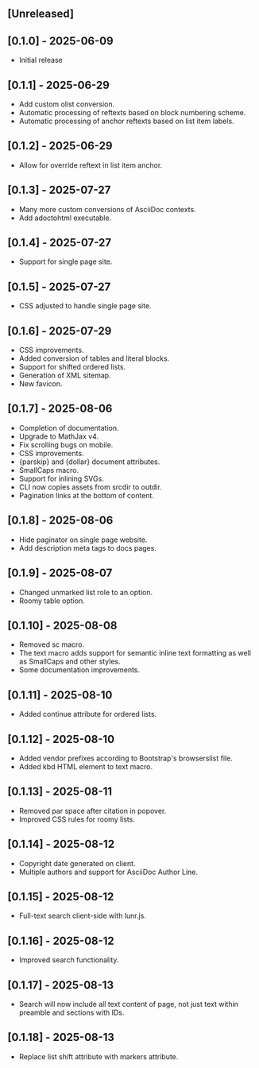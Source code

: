 ## [Unreleased]

## [0.1.0] - 2025-06-09

- Initial release

## [0.1.1] - 2025-06-29

- Add custom olist conversion.
- Automatic processing of reftexts based on block numbering scheme.
- Automatic processing of anchor reftexts based on list item labels.

## [0.1.2] - 2025-06-29

- Allow for override reftext in list item anchor.

## [0.1.3] - 2025-07-27

- Many more custom conversions of AsciiDoc contexts.
- Add adoctohtml executable.

## [0.1.4] - 2025-07-27

- Support for single page site.

## [0.1.5] - 2025-07-27

- CSS adjusted to handle single page site.

## [0.1.6] - 2025-07-29

- CSS improvements.
- Added conversion of tables and literal blocks.
- Support for shifted ordered lists.
- Generation of XML sitemap.
- New favicon.

## [0.1.7] - 2025-08-06

- Completion of documentation.
- Upgrade to MathJax v4.
- Fix scrolling bugs on mobile.
- CSS improvements.
- {parskip} and {dollar} document attributes.
- SmallCaps macro.
- Support for inlining SVGs.
- CLI now copies assets from srcdir to outdir.
- Pagination links at the bottom of content.

## [0.1.8] - 2025-08-06

- Hide paginator on single page website.
- Add description meta tags to docs pages.

## [0.1.9] - 2025-08-07

- Changed unmarked list role to an option.
- Roomy table option.

## [0.1.10] - 2025-08-08

- Removed sc macro.
- The text macro adds support for semantic inline text formatting as well
  as SmallCaps and other styles.
- Some documentation improvements.

## [0.1.11] - 2025-08-10

- Added continue attribute for ordered lists.

## [0.1.12] - 2025-08-10

- Added vendor prefixes according to Bootstrap's browserslist file.
- Added kbd HTML element to text macro.

## [0.1.13] - 2025-08-11

- Removed par space after citation in popover.
- Improved CSS rules for roomy lists.

## [0.1.14] - 2025-08-12

- Copyright date generated on client.
- Multiple authors and support for AsciiDoc Author Line.

## [0.1.15] - 2025-08-12

- Full-text search client-side with lunr.js.

## [0.1.16] - 2025-08-12

- Improved search functionality.

## [0.1.17] - 2025-08-13

- Search will now include all text content of page, not just text
  within preamble and sections with IDs.

## [0.1.18] - 2025-08-13

- Replace list shift attribute with markers attribute.
